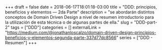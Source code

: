+++ 
draft = false
date = 2018-06-17T18:01:18-03:00
title = "DDD: principios, beneficios y elementos — 2da Parte"
description = "se abordarán distintos conceptos de Domain Driven Design a nivel de resumen introductorio para la utilización de esta técnica o de algunas partes de ella."
slug = "DDD-part-2" 
tags = ["DDD"]
categories = []
externalLink = "https://medium.com/@jonathanloscalzo/domain-driven-design-principios-beneficios-y-elementos-segunda-parte-337d77dc8566"
series = ["DDD - Resumen"]
+++
